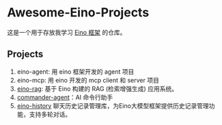 # Awesome-Eino-Projects

这是一个用于存放我学习 [Eino 框架](https://github.com/cloudwego/eino) 的仓库。


## Projects

1. eino-agent: 用 eino 框架开发的 agent 项目
2. eino-mcp: 用 eino 开发的 mcp client 和 server 项目
3. [eino-rag](https://github.com/HildaM/eino-rag): 基于 Eino 构建的 RAG (检索增强生成) 应用系统。
4. [commander-agent](https://github.com/HildaM/commander-agent)：AI 命令行助手
5. [eino-history](https://github.com/HildaM/eino-history) 聊天历史记录管理库，为Eino大模型框架提供历史记录管理功能，支持多轮对话。